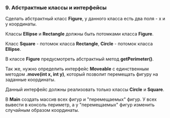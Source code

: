 ### 9. Абстрактные классы и интерфейсы

Сделать абстрактный класс **Figure**, у данного класса есть два поля - x и y координаты.

Классы **Ellipse** и **Rectangle** должны быть потомками класса **Figure**.

Класс **Square** - потомок класса **Rectangle**, **Circle** - потомок класса **Ellipse**.

В классе **Figure** предусмотреть абстрактный метод **getPerimeter()**.

Так же, нужно определить интерфейс **Moveable** c единственным методом **.move(int x, int y)**, который позволит перемещать фигуру на заданные координаты.

Данный интерфейс должны реализовать только классы **Circle** и **Square**.

В **Main** создать массив всех фигур и "перемещаемых" фигур. У всех вывести в консоль периметр, а у "перемещаемых" фигур изменить случайным образом координаты.
